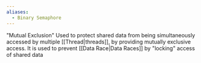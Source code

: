 ```yaml
---
aliases:
  - Binary Semaphore
---
```

"Mutual Exclusion"
Used to protect shared data from being simultaneously accessed by multiple [[Thread|threads]], by providing mutually exclusive access. 
It is used to prevent [[Data Race|Data Races]] by "locking" access of shared data

